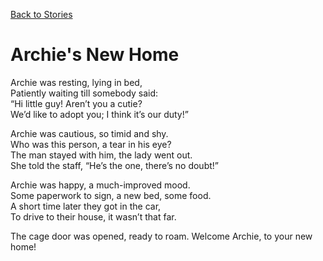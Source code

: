 [Back to Stories](.)  
# Archie's New Home

Archie was resting, lying in bed,  
Patiently waiting till somebody said:  
“Hi little guy! Aren’t you a cutie?  
We’d like to adopt you; I think it’s our duty!”  

Archie was cautious, so timid and shy.  
Who was this person, a tear in his eye?  
The man stayed with him, the lady went out.  
She told the staff, “He’s the one, there’s no doubt!”  

Archie was happy, a much-improved mood.  
Some paperwork to sign, a new bed, some food.  
A short time later they got in the car,  
To drive to their house, it wasn’t that far.  

The cage door was opened, ready to roam.
Welcome Archie, to your new home!
